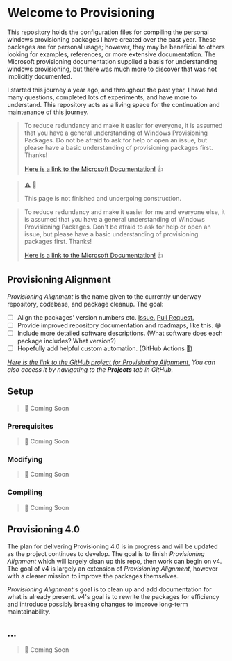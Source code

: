 # Welcome to Provisioning

This repository holds the configuration files for compiling the personal windows provisioning
packages I have created over the past year. These packages are for personal usage; however, they may
be beneficial to others looking for examples, references, or more extensive documentation. The
Microsoft provisioning documentation supplied a basis for understanding windows provisioning, but
there was much more to discover that was not implicitly documented.

I started this journey a year ago, and throughout the past year, I have had many questions,
completed lots of experiments, and have more to understand. This repository acts as a living space
for the continuation and maintenance of this journey.


> To reduce redundancy and make it easier for everyone, it is assumed that you have a general understanding of Windows Provisioning Packages. Do not be afraid to ask for help or open an issue, but please have a basic understanding of provisioning packages first. Thanks!
>
> [Here is a link to the Microsoft Documentation!](https://docs.microsoft.com/windows/configuration/provisioning-packages/provisioning-packages) 👍

> ⚠️ 🚧
>
> This page is not finished and undergoing construction.


> To reduce redundancy and make it easier for me and everyone else, it is assumed that you have a general understanding of Windows Provisioning Packages. Don't be afraid to ask for help or open an issue, but please have a basic understanding of provisioning packages first. Thanks!
>
> [Here is a link to the Microsoft Documentation!](https://docs.microsoft.com/windows/configuration/provisioning-packages/provisioning-packages) 👍

## Provisioning Alignment

_Provisioning Alignment_ is the name given to the currently underway repository, codebase, and
package cleanup. The goal:

- [ ] Align the packages' version numbers
  etc. [Issue.](https://github.com/aisgbnok/provisioning/issues/3) [Pull Request.](https://github.com/aisgbnok/provisioning/pull/2)
- [ ] Provide improved repository documentation and roadmaps, like this. 😁
- [ ] Include more detailed software descriptions. (What software does each package includes? What
  version?)
- [ ] Hopefully add helpful custom automation. (GitHub Actions 🚀)

_[Here is the link to the GitHub project for _Provisioning
Alignment_.](https://github.com/aisgbnok/provisioning/projects/2) You can also access it by
navigating to the **Projects** tab in GitHub._

## Setup

> 🚧 Coming Soon

### Prerequisites

> 🚧 Coming Soon

### Modifying

> 🚧 Coming Soon

### Compiling

> 🚧 Coming Soon
>

## Provisioning 4.0

The plan for delivering Provisioning 4.0 is in progress and will be updated as the project continues
to develop. The goal is to finish _Provisioning Alignment_ which will largely clean up this repo,
then work can begin on v4. The goal of v4 is largely an extension of _Provisioning Alignment_,
however with a clearer mission to improve the packages themselves.

_Provisioning Alignment_'s goal is to clean up and add documentation for what is already present.
v4's goal is to rewrite the packages for efficiency and introduce possibly breaking changes to
improve long-term maintainability.

## ...

> 🚧 Coming Soon





